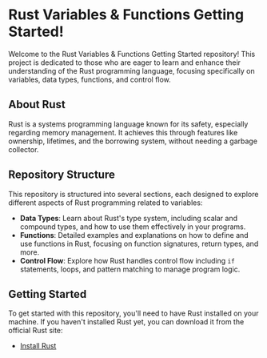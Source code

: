 # Rust Variables & Functions Getting Started!

Welcome to the Rust Variables & Functions Getting Started repository! This project is dedicated to those who are eager to learn and enhance their understanding of the Rust programming language, focusing specifically on variables, data types, functions, and control flow.

## About Rust

Rust is a systems programming language known for its safety, especially regarding memory management. It achieves this through features like ownership, lifetimes, and the borrowing system, without needing a garbage collector.

## Repository Structure

This repository is structured into several sections, each designed to explore different aspects of Rust programming related to variables:

- **Data Types**: Learn about Rust's type system, including scalar and compound types, and how to use them effectively in your programs.
- **Functions**: Detailed examples and explanations on how to define and use functions in Rust, focusing on function signatures, return types, and more.
- **Control Flow**: Explore how Rust handles control flow including `if` statements, loops, and pattern matching to manage program logic.

## Getting Started

To get started with this repository, you'll need to have Rust installed on your machine. If you haven't installed Rust yet, you can download it from the official Rust site:

- [Install Rust](https://www.rust-lang.org/tools/install)

